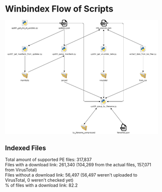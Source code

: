 # Winbindex Flow of Scripts

![winbindex-scripts-flow.png](winbindex-scripts-flow.png)

## Indexed Files

<!--FileStats-->
Total amount of supported PE files: 317,837  
Files with a download link: 261,340 (104,269 from the actual files, 157,071 from VirusTotal)  
Files without a download link: 56,497 (56,497 weren't uploaded to VirusTotal, 0 weren't checked yet)  
% of files with a download link: 82.2  
<!--/FileStats-->
